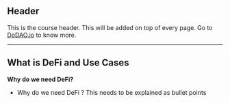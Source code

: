## Header
This is the course header. This will be added on top of every page. Go to [DoDAO.io](https://www.dodao.io) to know more.

 ---
 
 ## What is DeFi and Use Cases
 
 **Why do we need DeFi?**        
- Why do we need DeFi ?
This needs to be explained as bullet points
 
 
